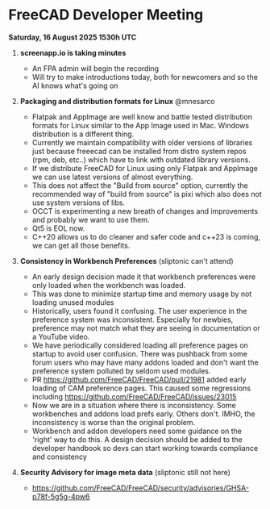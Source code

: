 # FreeCAD Developer Meeting

**Saturday, 16 August 2025 1530h UTC**

1. **screenapp.io is taking minutes**
   - An FPA admin will begin the recording
   - Will try to make introductions today, both for newcomers and so the AI knows what's going on

2. **Packaging and distribution formats for Linux** @mnesarco
   - Flatpak and AppImage are well know and battle tested distribution formats for Linux similar to the App Image used in Mac. Windows distribution is a different thing.
   - Currently we maintain compatibility with older versions of libraries just because freeecad can be
installed from distro system repos (rpm, deb, etc..) which have to link with outdated library versions.
   - If we distribute FreeCAD for Linux using only Flatpak and AppImage we can use latest versions of
almost everything.
   - This does not affect the "Build from source" option,
currently the recommended way of "build from source" is pixi which also does not use system versions of libs.
   - OCCT is experimenting a new breath of changes and improvements and probably we want to use them.
   - Qt5 is EOL now.
   - C++20 allows us to do cleaner and safer code and c++23 is coming, we can get all those benefits.

3. **Consistency in Workbench Preferences** (sliptonic can't attend)
   - An early design decision made it that workbench preferences were only loaded when the workbench was loaded.
   - This was done to minimize startup time and memory usage by not loading unused modules
   - Historically, users found it confusing.  The user experience in the preference system was inconsistent. Especially for newbies, preference may not match what they are seeing in documentation or a YouTube video. 
   - We have periodically considered loading all preference pages on startup to avoid user confusion. There was pushback from some forum users who may have many addons loaded and don't want the preference system polluted by seldom used modules.
   - PR https://github.com/FreeCAD/FreeCAD/pull/21981 added early loading of CAM preference pages.  This caused some regressions including  https://github.com/FreeCAD/FreeCAD/issues/23015
   - Now we are in a situation where there is inconsistency.  Some workbenches and addons load prefs early.  Others don't.  IMHO, the inconsistency is worse than the original problem.
   - Workbench and addon developers need some guidance on the 'right' way to do this.  A design decision should be added to the developer handbook so devs can start working towards compliance and consistency

4. **Security Advisory for image meta data** (sliptonic still not here)
   - https://github.com/FreeCAD/FreeCAD/security/advisories/GHSA-p78f-5g5g-4pw6
